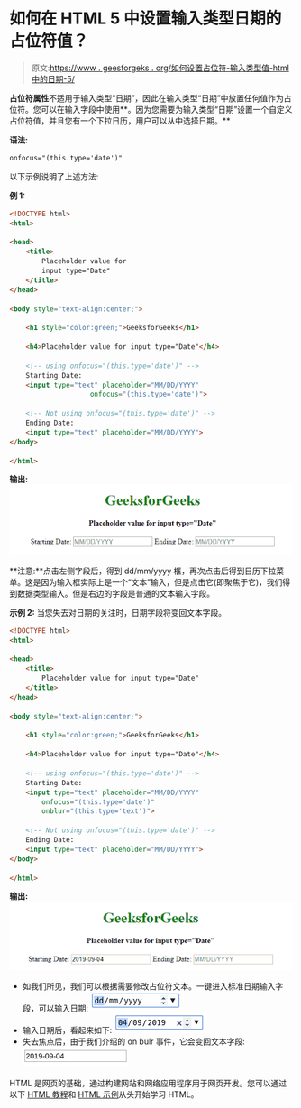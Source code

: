 # 如何在 HTML 5 中设置输入类型日期的占位符值？

> 原文:[https://www . geesforgeks . org/如何设置占位符-输入类型值-html 中的日期-5/](https://www.geeksforgeeks.org/how-to-set-placeholder-value-for-input-type-date-in-html-5/)

**占位符属性**不适用于输入类型“日期”，因此在输入类型“日期”中放置任何值作为占位符。您可以在输入字段中使用**。因为您需要为输入类型“日期”设置一个自定义占位符值，并且您有一个下拉日历，用户可以从中选择日期。**

**语法:**

```html
onfocus="(this.type='date')"
```

以下示例说明了上述方法:

**例 1:**

```html
<!DOCTYPE html>
<html>

<head>
    <title>
        Placeholder value for
        input type="Date"
    </title>
</head>

<body style="text-align:center;">

    <h1 style="color:green;">GeeksforGeeks</h1>

    <h4>Placeholder value for input type="Date"</h4>

    <!-- using onfocus="(this.type='date')" -->
    Starting Date:
    <input type="text" placeholder="MM/DD/YYYY"
                    onfocus="(this.type='date')">

    <!-- Not using onfocus="(this.type='date')" -->
    Ending Date:
    <input type="text" placeholder="MM/DD/YYYY">
</body>

</html>                   
```

**输出:**
![](img/9073d7617dbcb86fc2620f19a529dd03.png)

**注意:**点击左侧字段后，得到 dd/mm/yyyy 框，再次点击后得到日历下拉菜单。这是因为输入框实际上是一个“文本”输入，但是点击它(即聚焦于它)，我们得到数据类型输入。但是右边的字段是普通的文本输入字段。

**示例 2:** 当您失去对日期的关注时，日期字段将变回文本字段。

```html
<!DOCTYPE html>
<html>

<head>
    <title>
        Placeholder value for input type="Date"
    </title>
</head>

<body style="text-align:center;">

    <h1 style="color:green;">GeeksforGeeks</h1>

    <h4>Placeholder value for input type="Date"</h4>

    <!-- using onfocus="(this.type='date')" -->
    Starting Date:
    <input type="text" placeholder="MM/DD/YYYY"
        onfocus="(this.type='date')"
        onblur="(this.type='text')">

    <!-- Not using onfocus="(this.type='date')" -->
    Ending Date:
    <input type="text" placeholder="MM/DD/YYYY">
</body>

</html>  
```

**输出:**
![](img/e4e4bc2aafde6872a69978e883e0a3d0.png)

*   如我们所见，我们可以根据需要修改占位符文本。一键进入标准日期输入字段，可以输入日期:
    ![](img/9974cc2fa3592be8894a0f7a4071d8a9.png)
*   输入日期后，看起来如下:
    ![](img/c953e47bef1c14d450077959910ac99a.png)
*   失去焦点后，由于我们介绍的 on bulr 事件，它会变回文本字段:
    ![](img/b2e5ed173148645287338f47490505e1.png)

HTML 是网页的基础，通过构建网站和网络应用程序用于网页开发。您可以通过以下 [HTML 教程](https://www.geeksforgeeks.org/html-tutorials/)和 [HTML 示例](https://www.geeksforgeeks.org/html-examples/)从头开始学习 HTML。